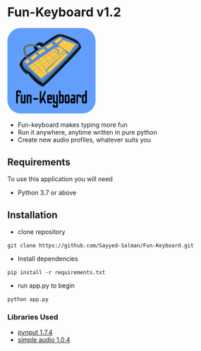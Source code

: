 # **Fun-Keyboard v1.2**

<img src='./resources/logo.png' width="200" 
style=" border-radius:30px">

- Fun-keyboard makes typing more fun
- Run it anywhere, anytime written in pure python
- Create new audio profiles, whatever suits you

## Requirements

To use this application you will need

- Python 3.7 or above

## Installation

- clone repository

```
git clone https://github.com/Sayyed-Salman/Fun-Keyboard.git
```

- Install dependencies

```
pip install -r requirements.txt
```

- run app.py to begin

```
python app.py
```

### Libraries Used

- <a href='https://pypi.org/project/pynput/'> pynput 1.7.4</a>
- <a href='https://pypi.org/project/simpleaudio/'> simple audio 1.0.4 </a>
